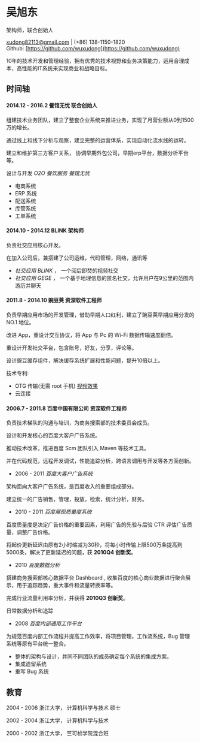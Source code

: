 # 吴旭东
 架构师，联合创始人

 [xudong82113@gmail.com](xudong82113@gmail.com) | (+86) 138-1150-1820    
 Github: [https://github.com/wuxudong](https://github.com/wuxudong)   


10年的技术开发和管理经验，拥有优秀的技术视野和业务决策能力，运用合理成本，高性能的IT系统来实现商业和战略目标。

## 时间轴

#### 2014.12 - 2016.2 __餐馆无忧  联合创始人__ 
 
 组建技术业务团队，建立了整套企业系统来推进业务，实现了月营业额从0到1500万的增长。
 
 通过线上和线下分析与观察，建立完整的运营体系，实现自动化流水线的运转。

 建立和维护第三方客户关系， 协调早期外包公司，早期erp平台，数据分析平台等。
 
 设计与开发 _O2O 餐饮服务 餐馆无忧_

 - 电商系统
 - ERP 系统
 - 配送系统
 - 库管系统
 - 工单系统

#### 2014.10 - 2014.12 __BLINK 架构师__

 负责社交应用核心开发。
 
 在加入公司后，兼搭建了公司运维，代码管理，网络，通讯等

* _社交应用 BLINK_ ， 一个阅后即焚的视频社交
* _社交应用 GEGE_ ， 一个基于地理信息的匿名社交，允许用户在9公里的范围内游历并聊天

#### 2011.8 - 2014.10  __豌豆荚 资深软件工程师__

  负责早期应用市场的开发管理，借助早期人口红利，建立了豌豆荚早期应用分发的 NO.1 地位。  
  
  改进 App，重设计交互协议，将 App 与 Pc 的 Wi-Fi 数据传输速度翻倍。
  
  重设计开发社交平台，包含账号，好友，分享，评论等。
  
  设计豌豆缓存组件，解决缓存系统扩展和性能问题，提升10倍以上。

 技术专利: 

 - OTG 传输(无需 root 手机) [视频效果](http://v.youku.com/v_show/id_XNjg3MzAxOTQ4.html?from=y1.7-1.2)
 - 云连接
 
 
#### 2006.7 - 2011.8  __百度中国有限公司 资深软件工程师__

 负责技术梯队的沟通与培训，为商务搜索部的技术委员会成员。  
 
 设计和开发核心的百度大客户广告系统。
 
 推动技术改革，推进百度 Scm 团队引入 Maven 等技术工具。  
 
 并在代码规范，远程开发调试，性能追踪分析，跨语言调用与开发等各方面创新。

* 2006 - 2011 _百度大客户广告系统_

 架构面向大客户广告系统，是百度收入的重要组成部分。
 
 建立统一的广告销售，管理，投放，检索，统计分析，财务。

* 2010 - 2011 _百度展现质量度系统_

 百度质量度是决定广告价格的重要因素，利用广告的先验与后验 CTR 评估广告质量，调整广告价格。  
 
 将起价更新延迟由原有2小时缩减为30秒，将每小时传输上限500万条提高到5000条，解决了更新延迟的问题，获 **2010Q4 创新奖**。

* 2010 _百度数据分析_
 
 搭建商务搜索部核心数据平台 Dashboard , 收集百度的核心商业数据进行聚合展示，用于追踪趋势，重大事件和流量转换率等。 
     
 完成行业流量利用率分析，并获得 **2010Q3 创新奖**。  
 
 日常数据分析和追踪

* 2008 _百度内部通用工作平台_
 
 为规范百度内部工作流程并提高工作效率，将项目管理，工作流系统，Bug 管理系统等原有平台统一整合。    
  
  * 整体的架构与设计，并同不同团队的成员确定每个系统的集成方案。
  * 集成遗留系统
  * 重写 Bug 系统

## 教育 

2004 - 2006 浙江大学， 计算机科学与技术  硕士

2002 - 2004 浙江大学， 计算机科学与技术

2000 - 2002 浙江大学， 竺可桢学院混合班
  

